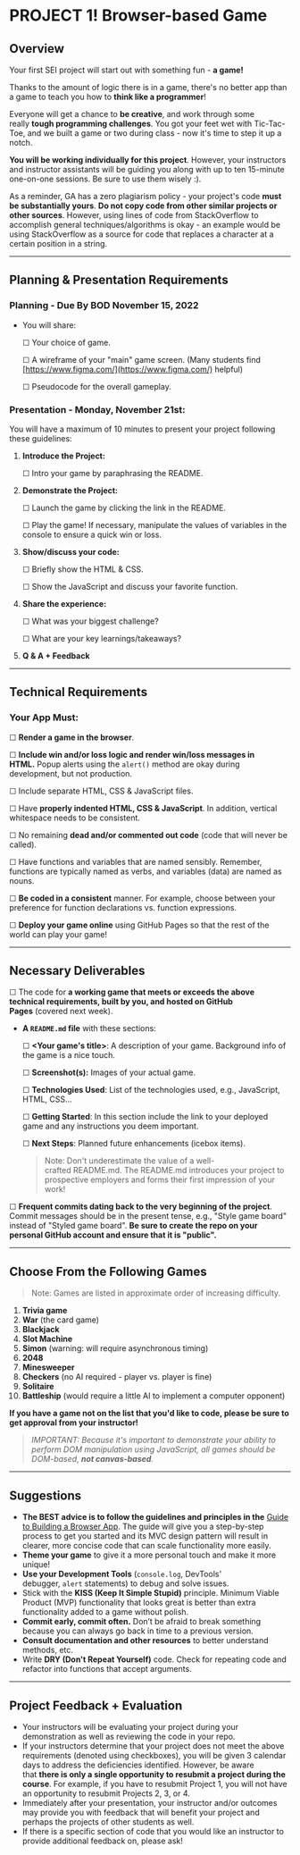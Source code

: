 # PROJECT 1! **Browser-based Game**

## **Overview**

Your first SEI project will start out with something fun - **a game!**

Thanks to the amount of logic there is in a game, there's no better app than a game to teach you how to **think like a programmer**!

Everyone will get a chance to **be creative**, and work through some really **tough programming challenges**. You got your feet wet with Tic-Tac-Toe, and we built a game or two during class - now it's time to step it up a notch.

**You will be working individually for this project**. However, your instructors and instructor assistants will be guiding you along with up to ten 15-minute one-on-one sessions. Be sure to use them wisely :).

As a reminder, GA has a zero plagiarism policy - your project's code **must be substantially yours**. **Do not copy code from other similar projects or other sources**. However, using lines of code from StackOverflow to accomplish general techniques/algorithms is okay - an example would be using StackOverflow as a source for code that replaces a character at a certain position in a string.

---

## **Planning & Presentation Requirements**

### **Planning - Due By BOD November 15, 2022**

- You will share:
    
    ☐ Your choice of game.
    
    ☐ A wireframe of your "main" game screen. (Many students find [https://www.figma.com/](https://www.figma.com/) helpful)
    
    ☐ Pseudocode for the overall gameplay.

### **Presentation - Monday, November 21st:**

You will have a maximum of 10 minutes to present your project following these guidelines:

1. **Introduce the Project:**
    
    ☐ Intro your game by paraphrasing the README.
    
2. **Demonstrate the Project:**
    
    ☐ Launch the game by clicking the link in the README.
    
    ☐ Play the game! If necessary, manipulate the values of variables in the console to ensure a quick win or loss.
    
3. **Show/discuss your code:**
    
    ☐ Briefly show the HTML & CSS.
    
    ☐ Show the JavaScript and discuss your favorite function.
    
4. **Share the experience:**
    
    ☐ What was your biggest challenge?
    
    ☐ What are your key learnings/takeaways?
    
5. **Q & A + Feedback**

---

## **Technical Requirements**

### **Your App Must:**

☐ **Render a game in the browser**.

☐ **Include win and/or loss logic and render win/loss messages in HTML.** Popup alerts using the `alert()` method are okay during development, but not production.

☐ Include separate HTML, CSS & JavaScript files.

☐ Have **properly indented HTML, CSS & JavaScript**. In addition, vertical whitespace needs to be consistent.

☐ No remaining **dead and/or commented out code** (code that will never be called).

☐ Have functions and variables that are named sensibly. Remember, functions are typically named as verbs, and variables (data) are named as nouns.

☐ **Be coded in a consistent** manner. For example, choose between your preference for function declarations vs. function expressions.

☐ **Deploy your game online** using GitHub Pages so that the rest of the world can play your game!

---

## **Necessary Deliverables**

☐ The code for **a working game that meets or exceeds the above technical requirements, built by you, and hosted on GitHub Pages** (covered next week).

- **A `README.md` file** with these sections:
    
    ☐ **<Your game's title>**: A description of your game. Background info of the game is a nice touch.
    
    ☐ **Screenshot(s):** Images of your actual game.
    
    ☐ **Technologies Used**: List of the technologies used, e.g., JavaScript, HTML, CSS...
    
    ☐ **Getting Started**: In this section include the link to your deployed game and any instructions you deem important.
    
    ☐ **Next Steps**: Planned future enhancements (icebox items).
    
    > Note: Don't underestimate the value of a well-crafted README.md. The README.md introduces your project to prospective employers and forms their first impression of your work!
    > 

☐ **Frequent commits dating back to the very beginning of the project**. Commit messages should be in the present tense, e.g., "Style game board" instead of "Styled game board". **Be sure to create the repo on your personal GitHub account and ensure that it is "public".**

---

## **Choose From the Following Games**

> Note: Games are listed in approximate order of increasing difficulty.
> 
1. **Trivia game**
2. **War** (the card game)
3. **Blackjack**
4. **Slot Machine**
5. **Simon** (warning: will require asynchronous timing)
6. **2048**
7. **Minesweeper**
8. **Checkers** (no AI required - player vs. player is fine)
9. **Solitaire**
10. **Battleship** (would require a little AI to implement a computer opponent)

**If you have a game not on the list that you'd like to code, please be sure to get approval from your instructor!**

> *IMPORTANT: Because it's important to demonstrate your ability to perform DOM manipulation using JavaScript, all games should be DOM-based, **not canvas-based**.*
> 

---

## **Suggestions**

- **The BEST advice is to follow the guidelines and principles in the** [Guide to Building a Browser App](https://gist.github.com/jim-clark/6f1919291f6007b2c0b2c93d925d6bac). The guide will give you a step-by-step process to get you started and its MVC design pattern will result in clearer, more concise code that can scale functionality more easily.
- **Theme your game** to give it a more personal touch and make it more unique!
- **Use your Development Tools** (`console.log`, DevTools' debugger, `alert` statements) to debug and solve issues.
- Stick with the **KISS (Keep It Simple Stupid)** principle. Minimum Viable Product (MVP) functionality that looks great is better than extra functionality added to a game without polish.
- **Commit early, commit often.** Don’t be afraid to break something because you can always go back in time to a previous version.
- **Consult documentation and other resources** to better understand methods, etc.
- Write **DRY (Don't Repeat Yourself)** code. Check for repeating code and refactor into functions that accept arguments.

---

## **Project Feedback + Evaluation**

- Your instructors will be evaluating your project during your demonstration as well as reviewing the code in your repo.
- If your instructors determine that your project does not meet the above requirements (denoted using checkboxes), you will be given 3 calendar days to address the deficiencies identified. However, be aware that **there is only a single opportunity to resubmit a project during the course**. For example, if you have to resubmit Project 1, you will not have an opportunity to resubmit Projects 2, 3, or 4.
- Immediately after your presentation, your instructor and/or outcomes may provide you with feedback that will benefit your project and perhaps the projects of other students as well.
- If there is a specific section of code that you would like an instructor to provide additional feedback on, please ask!
